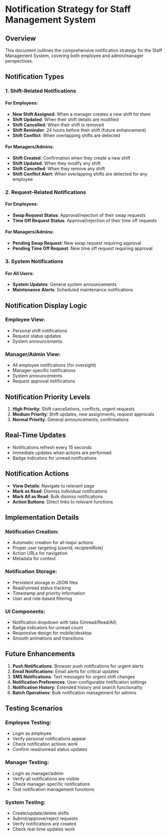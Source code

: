 # Notification Strategy for Staff Management System

## Overview
This document outlines the comprehensive notification strategy for the Staff Management System, covering both employee and admin/manager perspectives.

## Notification Types

### 1. Shift-Related Notifications

#### For Employees:
- **New Shift Assigned**: When a manager creates a new shift for them
- **Shift Updated**: When their shift details are modified
- **Shift Cancelled**: When their shift is removed
- **Shift Reminder**: 24 hours before their shift (future enhancement)
- **Shift Conflict**: When overlapping shifts are detected

#### For Managers/Admins:
- **Shift Created**: Confirmation when they create a new shift
- **Shift Updated**: When they modify any shift
- **Shift Cancelled**: When they remove any shift
- **Shift Conflict Alert**: When overlapping shifts are detected for any employee

### 2. Request-Related Notifications

#### For Employees:
- **Swap Request Status**: Approval/rejection of their swap requests
- **Time Off Request Status**: Approval/rejection of their time off requests

#### For Managers/Admins:
- **Pending Swap Request**: New swap request requiring approval
- **Pending Time Off Request**: New time off request requiring approval

### 3. System Notifications

#### For All Users:
- **System Updates**: General system announcements
- **Maintenance Alerts**: Scheduled maintenance notifications

## Notification Display Logic

### Employee View:
- Personal shift notifications
- Request status updates
- System announcements

### Manager/Admin View:
- All employee notifications (for oversight)
- Manager-specific notifications
- System announcements
- Request approval notifications

## Notification Priority Levels

1. **High Priority**: Shift cancellations, conflicts, urgent requests
2. **Medium Priority**: Shift updates, new assignments, request approvals
3. **Normal Priority**: General announcements, confirmations

## Real-Time Updates

- Notifications refresh every 15 seconds
- Immediate updates when actions are performed
- Badge indicators for unread notifications

## Notification Actions

- **View Details**: Navigate to relevant page
- **Mark as Read**: Dismiss individual notifications
- **Mark All as Read**: Bulk dismiss notifications
- **Action Buttons**: Direct links to relevant functions

## Implementation Details

### Notification Creation:
- Automatic creation for all major actions
- Proper user targeting (userId, recipientRole)
- Action URLs for navigation
- Metadata for context

### Notification Storage:
- Persistent storage in JSON files
- Read/unread status tracking
- Timestamp and priority information
- User and role-based filtering

### UI Components:
- Notification dropdown with tabs (Unread/Read/All)
- Badge indicators for unread count
- Responsive design for mobile/desktop
- Smooth animations and transitions

## Future Enhancements

1. **Push Notifications**: Browser push notifications for urgent alerts
2. **Email Notifications**: Email alerts for critical updates
3. **SMS Notifications**: Text messages for urgent shift changes
4. **Notification Preferences**: User-configurable notification settings
5. **Notification History**: Extended history and search functionality
6. **Batch Operations**: Bulk notification management for admins

## Testing Scenarios

### Employee Testing:
- Login as employee
- Verify personal notifications appear
- Check notification actions work
- Confirm read/unread status updates

### Manager Testing:
- Login as manager/admin
- Verify all notifications are visible
- Check manager-specific notifications
- Test notification management functions

### System Testing:
- Create/update/delete shifts
- Submit/approve/reject requests
- Verify notifications are created
- Check real-time updates work
